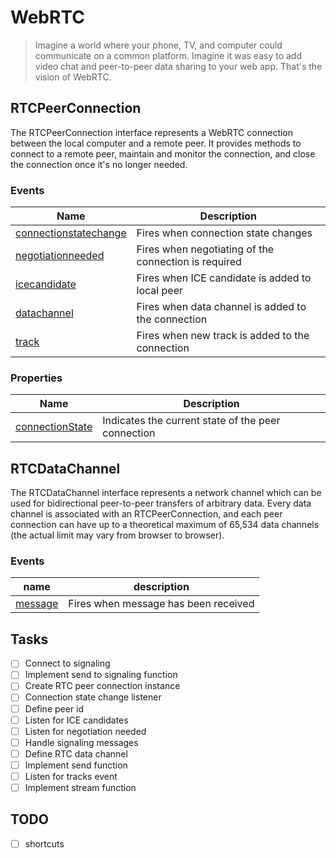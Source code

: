 # WebRTC

> Imagine a world where your phone, TV, and computer could communicate on a common platform. Imagine it was easy to add video chat and peer-to-peer data sharing to your web app. That's the vision of WebRTC.

## RTCPeerConnection

The RTCPeerConnection interface represents a WebRTC connection between the local computer and a remote peer. It provides methods to connect to a remote peer, maintain and monitor the connection, and close the connection once it's no longer needed.

### Events

| Name                                                                                                                    | Description                                          |
| ----------------------------------------------------------------------------------------------------------------------- | ---------------------------------------------------- |
| [connectionstatechange](https://developer.mozilla.org/en-US/docs/Web/API/RTCPeerConnection/connectionstatechange_event) | Fires when connection state changes                  |
| [negotiationneeded](https://developer.mozilla.org/en-US/docs/Web/API/RTCPeerConnection/negotiationneeded_event)         | Fires when negotiating of the connection is required |
| [icecandidate](https://developer.mozilla.org/en-US/docs/Web/API/RTCPeerConnection/icecandidate_event)                   | Fires when ICE candidate is added to local peer      |
| [datachannel](https://developer.mozilla.org/en-US/docs/Web/API/RTCPeerConnection/datachannel_event)                     | Fires when data channel is added to the connection   |
| [track](https://developer.mozilla.org/en-US/docs/Web/API/RTCPeerConnection/track_event)                                 | Fires when new track is added to the connection      |

### Properties

| Name                                                                                                  | Description                                        |
| ----------------------------------------------------------------------------------------------------- | -------------------------------------------------- |
| [connectionState](https://developer.mozilla.org/en-US/docs/Web/API/RTCPeerConnection/connectionState) | Indicates the current state of the peer connection |

## RTCDataChannel

The RTCDataChannel interface represents a network channel which can be used for bidirectional peer-to-peer transfers of arbitrary data. Every data channel is associated with an RTCPeerConnection, and each peer connection can have up to a theoretical maximum of 65,534 data channels (the actual limit may vary from browser to browser).

### Events

| name                                                                                     | description                          |
| ---------------------------------------------------------------------------------------- | ------------------------------------ |
| [message](https://developer.mozilla.org/en-US/docs/Web/API/RTCDataChannel/message_event) | Fires when message has been received |

## Tasks

-   [ ] Connect to signaling
-   [ ] Implement send to signaling function
-   [ ] Create RTC peer connection instance
-   [ ] Connection state change listener
-   [ ] Define peer id
-   [ ] Listen for ICE candidates
-   [ ] Listen for negotiation needed
-   [ ] Handle signaling messages
-   [ ] Define RTC data channel
-   [ ] Implement send function
-   [ ] Listen for tracks event
-   [ ] Implement stream function

## TODO

-   [ ] shortcuts
